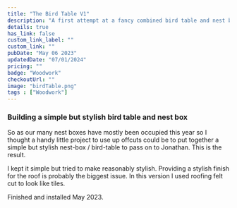 ```yaml
---
title: "The Bird Table V1"
description: "A first attempt at a fancy combined bird table and nest box."
details: true
has_link: false
custom_link_label: ""
custom_link: ""
pubDate: "May 06 2023"
updatedDate: "07/01/2024"
pricing: ""
badge: "Woodwork"
checkoutUrl: ""
image: "birdTable.png"
tags : ["Woodwork"]
---
```


### Building a simple but stylish bird table and nest box

So as our many nest boxes have mostly been occupied this year so I thought a handy little project to use up offcuts could be to put together a simple but stylish nest-box / bird-table to pass on to Jonathan. This is the result.

<!-- <img src="/assets/birdTable2.png" alt="Installed Basic Birdbox and Table" class="w-64 float-left"/> -->

I kept it simple but tried to make reasonably stylish. Providing a stylish finish for the roof is probably the biggest issue. In this version I used roofing felt cut to look like tiles.

Finished and installed May 2023.
